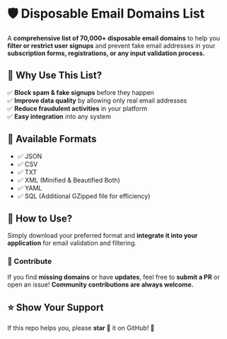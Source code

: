 # **🛡️ Disposable Email Domains List**  

A **comprehensive list of 70,000+ disposable email domains** to help you **filter or restrict user signups** and prevent fake email addresses in your **subscription forms, registrations, or any input validation process.**  

## **🚀 Why Use This List?**  
✅ **Block spam & fake signups** before they happen  
✅ **Improve data quality** by allowing only real email addresses  
✅ **Reduce fraudulent activities** in your platform  
✅ **Easy integration** into any system  

## **📂 Available Formats**  
- ✅ JSON  
- ✅ CSV  
- ✅ TXT  
- ✅ XML (Minified & Beautified Both)  
- ✅ YAML  
- ✅ SQL (Additional GZipped file for efficiency)  

## **🔧 How to Use?**  
Simply download your preferred format and **integrate it into your application** for email validation and filtering.  

### **📝 Contribute**  
If you find **missing domains** or have **updates**, feel free to **submit a PR** or open an issue! **Community contributions are always welcome.**  

## **⭐ Show Your Support**  
If this repo helps you, please **star 🌟** it on GitHub! 🚀  
